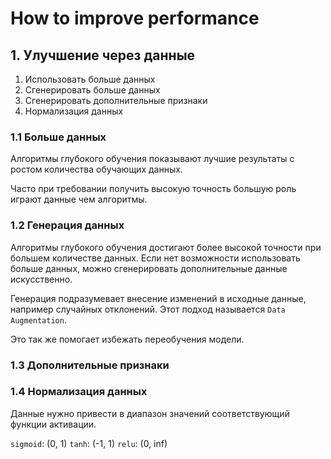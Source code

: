 # How to improve performance

## 1. Улучшение через данные

1. Использовать больше данных
2. Сгенерировать больше данных
3. Сгенерировать дополнительные признаки
4. Нормализация данных

### 1.1 Больше данных

Алгоритмы глубокого обучения показывают лучшие результаты с ростом количества обучающих данных.

Часто при требовании получить высокую точность большую роль играют данные чем алгоритмы.

### 1.2 Генерация данных

Алгоритмы глубокого обучения достигают более высокой точности при большем количестве данных. Если нет возможности использовать больше данных, можно сгенерировать дополнительные данные искусственно.

Генерация подразумевает внесение изменений в исходные данные, например случайных отклонений. Этот подход называется `Data Augmentation`.

Это так же помогает избежать переобучения модели.

### 1.3 Дополнительные признаки

### 1.4 Нормализация данных

Данные нужно привести в диапазон значений соответствующий функции активации.

`sigmoid`: (0, 1)
`tanh`: (-1, 1)
`relu`: (0, inf)

